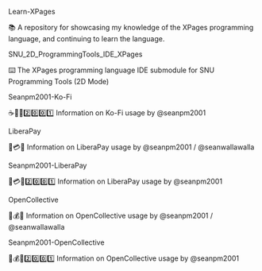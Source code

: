 
Learn-XPages

📚️ A repository for showcasing my knowledge of the XPages programming language, and continuing to learn the language. 

SNU_2D_ProgrammingTools_IDE_XPages

⌨️ The XPages programming language IDE submodule for SNU Programming Tools (2D Mode)

Seanpm2001-Ko-Fi

☕️💸️🌐️2️⃣️0️⃣️0️⃣️1️⃣️ Information on Ko-Fi usage by @seanpm2001

LiberaPay

🔰️💳️🌐️ Information on LiberaPay usage by @seanpm2001 / @seanwallawalla

Seanpm2001-LiberaPay

🔰️💳️🌐️2️⃣️0️⃣️0️⃣️1️⃣️ Information on LiberaPay usage by @seanpm2001

OpenCollective

📂️💰️🌐️ Information on OpenCollective usage by @seanpm2001 / @seanwallawalla

Seanpm2001-OpenCollective

📂️💰️🌐️2️⃣️0️⃣️0️⃣️1️⃣️ Information on OpenCollective usage by @seanpm2001

